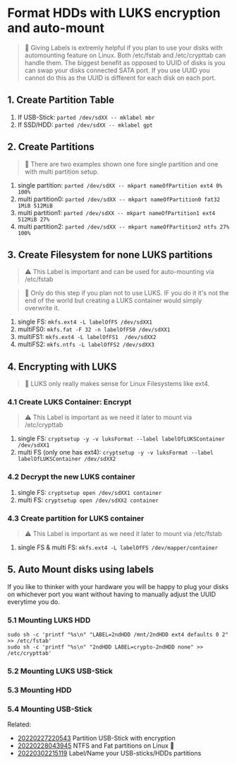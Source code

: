 # Format HDDs with LUKS encryption and auto-mount

> 🧐 Giving Labels is extremly helpful if you plan to use your disks
with automounting feature on Linux. Both /etc/fstab and /etc/crypttab
can handle them. The biggest benefit as opposed to UUID of disks is you
can swap your disks connected SATA port. If you use UUID you cannot do
this as the UUID is different for each disk on each port.

## 1. Create Partition Table

1. If USB-Stick: `parted /dev/sdXX -- mklabel mbr`
1. If SSD/HDD: `parted /dev/sdXX -- mklabel gpt`

## 2. Create Partitions

> 🧐 There are two examples shown one fore single partition and one with
multi partition setup.

1. single partition: `parted /dev/sdXX -- mkpart nameOfPartition ext4 0% 100%`
1. multi partition0: `parted /dev/sdXX -- mkpart nameOfPartition0 fat32 1MiB 512MiB`
1. multi partition1: `parted /dev/sdXX -- mkpart nameOfPartition1 ext4 512MiB 27%`
1. multi partition2: `parted /dev/sdXX -- mkpart nameOfPartition2 ntfs 27% 100%`

## 3. Create Filesystem for none LUKS partitions

> ⚠  This Label is important and can be used for auto-mounting via /etc/fstab

> 🧐 Only do this step if you plan not to use LUKS. IF you do it it's
not the end of the world but creating a LUKS container would simply
overwrite it.

1. single FS: `mkfs.ext4 -L labelOfFS /dev/sdXX1`
1. multiFS0: `mkfs.fat -F 32 -n labelOfFS0 /dev/sdXX1`
1. multiFS1: `mkfs.ext4 -L labelOfFS1  /dev/sdXX2`
1. multiFS2: `mkfs.ntfs -L labelOfFS2 /dev/sdXX3`

## 4. Encrypting with LUKS

> 🧐 LUKS only really makes sense for Linux Filesystems like ext4.

### 4.1 Create LUKS Container: Encrypt

> ⚠ This Label is important as we need it later to mount via
/etc/crypttab

1. single FS: `cryptsetup -y -v luksFormat --label labelOfLUKSContainer /dev/sdXX1`
2. multi FS (only one has ext4): `cryptsetup -y -v luksFormat --label labelOfLUKSContainer /dev/sdXX2`

### 4.2 Decrypt the new LUKS container

1. single FS: `cryptsetup open /dev/sdXX1 container`
1. multi FS: `cryptsetup open /dev/sdXX2 container`

### 4.3 Create partition for LUKS container

> ⚠ This Label is important as we need it later to mount via /etc/fstab

1. single FS & multi FS: `mkfs.ext4 -L labelOfFS /dev/mapper/container`

## 5. Auto Mount disks using labels

If you like to thinker with your hardware you will be happy to plug your
disks on whichever port you want without having to manually adjust the
UUID everytime you do.

### 5.1 Mounting LUKS HDD

```
sudo sh -c 'printf "%s\n" "LABEL=2ndHDD /mnt/2ndHDD ext4 defaults 0 2" >> /etc/fstab'
sudo sh -c 'printf "%s\n" "2ndHDD LABEL=crypto-2ndHDD none" >> /etc/crypttab'
```

### 5.2 Mounting LUKS USB-Stick

### 5.3 Mounting HDD

### 5.4 Mounting USB-Stick

Related:

* [20220227220543](/20220227220543/) Partition USB-Stick with encryption
* [20220228043945](/20220228043945/) NTFS and Fat partitions on Linux 🐧
* [20220302215119](/20220302215119/) Label/Name your USB-sticks/HDDs partitions
